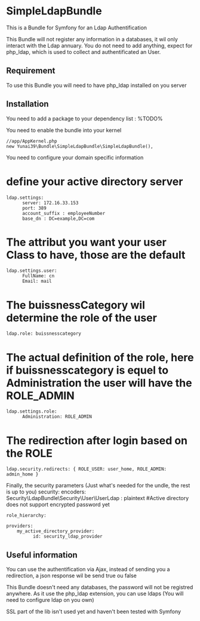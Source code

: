 SimpleLdapBundle
================

This is a Bundle for Symfony for an Ldap Authentification

This Bundle will not register any information in a databases, it wil only interact with the Ldap annuary.
You do not need to add anything, expect for php_ldap, which is used to collect and authentificated an User.

Requirement
-----------

To use this Bundle you will need to have php_ldap installed on you server

Installation
------------

You need to add a package to your dependency list :
    %TODO%

You need to enable the bundle into your kernel

    //app/AppKernel.php
    new Yunai39\Bundle\SimpleLdapBundle\SimpleLdapBundle(),
    

You need to configure your domain specific information
# define your active directory server
    ldap.settings:
          server: 172.16.33.153
          port: 389
          account_suffix : employeeNumber 
          base_dn : DC=example,DC=com 
# The attribut you want your user Class to have, those are the default
    ldap.settings.user:
          FullName: cn
          Email: mail
# The buissnessCategory wil determine the role of the user 
    ldap.role: buissnesscategory
# The actual definition of the role, here if buissnesscategory is equel to Administration the user will have the ROLE_ADMIN
    ldap.settings.role:
          Administration: ROLE_ADMIN
# The redirection after login based on the ROLE
    ldap.security.redirects: { ROLE_USER: user_home, ROLE_ADMIN: admin_home }
    
Finally, the security parameters (Just what's needed for the undle, the rest is up to you)
security:
    encoders:
        Security\LdapBundle\Security\User\UserLdap : plaintext #Active directory does not support encrypted password yet

    role_hierarchy:

    providers:
        my_active_directory_provider:
              id: security_ldap_provider


Useful information
----------------------

You can use the authentification via Ajax, instead of sending you a redirection, a json response wil be send true ou false

This Bundle doesn't need any databases, the password will not be registred anywhere. As it use the php_ldap extension, you can use ldaps (You will need to configure ldap on you own)

SSL part of the lib isn't used yet and haven't been tested with Symfony
